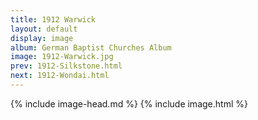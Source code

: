 ```yaml
---
title: 1912 Warwick
layout: default
display: image
album: German Baptist Churches Album
image: 1912-Warwick.jpg
prev: 1912-Silkstone.html
next: 1912-Wondai.html
---
```

{% include image-head.md %}
{% include image.html %}
